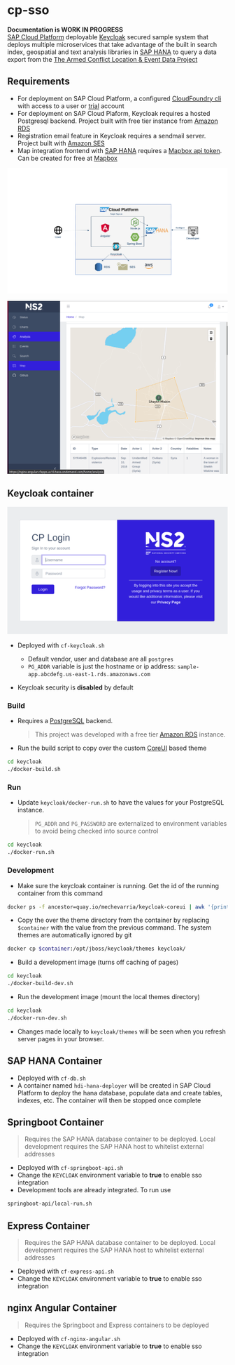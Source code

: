 # cp-sso
**Documentation is WORK IN PROGRESS**  
[SAP Cloud Platform](https://www.sap.com/products/cloud-platform.html) deployable [Keycloak](https://www.keycloak.org/) secured sample system that deploys multiple microservices that take advantage of the built in search index, geospatial and text analysis libraries in [SAP HANA](https://www.sap.com/products/hana.html) to query a data export from the [The Armed Conflict Location & Event Data Project](https://acleddata.com)

## Requirements
* For deployment on SAP Cloud Platform, a configured [CloudFoundry cli](https://docs.cloudfoundry.org/cf-cli/) with access to a user or [trial](https://www.sap.com/products/cloud-platform.html) account
* For deployment on SAP Cloud Plaform, Keycloak requires a hosted Postgresql backend. Project built with free tier instance from [Amazon RDS](https://aws.amazon.com/rds/)
* Registration email feature in Keycloak requires a sendmail server. Project built with [Amazon SES](https://aws.amazon.com/ses/)
* Map integration frontend with [SAP HANA](https://www.sap.com/products/hana.html) requires a [Mapbox api token](https://docs.mapbox.com/help/how-mapbox-works/access-tokens/). Can be created for free at [Mapbox](https://www.mapbox.com/)

![architecture](screenshots/architecture.png)

![map](screenshots/map.png)
## Keycloak container

![keycloak login](screenshots/keycloak-login.png)

* Deployed with `cf-keycloak.sh`
  * Default vendor, user and database are all `postgres`
  * `PG_ADDR` variable is just the hostname or ip address: `sample-app.abcdefg.us-east-1.rds.amazonaws.com`

* Keycloak security is **disabled** by default

### Build
* Requires a [PostgreSQL](https://www.postgresql.org/) backend.
  > This project was developed with a free tier [Amazon RDS](https://aws.amazon.com/rds/) instance.
* Run the build script to copy over the custom [CoreUI](https://coreui.io/ ) based theme
```bash
cd keycloak
./docker-build.sh
```
### Run
* Update `keycloak/docker-run.sh` to have the values for your PostgreSQL instance.
  >`PG_ADDR` and `PG_PASSWORD` are externalized to environment variables to avoid being checked into source control

```bash
cd keycloak
./docker-run.sh
```

### Development
* Make sure the keycloak container is running. Get the id of the running container from this command
```bash
docker ps -f ancestor=quay.io/mechevarria/keycloak-coreui | awk '{print $1}'
```
* Copy the over the theme directory from the container by replacing `$container` with the value from the previous command. The system themes are automatically ignored by git
```bash
docker cp $container:/opt/jboss/keycloak/themes keycloak/
```
* Build a development image (turns off caching of pages)
```bash
cd keycloak
./docker-build-dev.sh
```
* Run the development image (mount the local themes directory)
```bash
cd keycloak
./docker-run-dev.sh
```
* Changes made locally to `keycloak/themes` will be seen when you refresh server pages in your browser.

## SAP HANA Container
* Deployed with `cf-db.sh`
* A container named `hdi-hana-deployer` will be created in SAP Cloud Platform to deploy the hana database, populate data and create tables, indexes, etc. The container will then be stopped once complete

## Springboot Container
> Requires the SAP HANA database container to be deployed. Local development requires the SAP HANA host to whitelist external addresses
* Deployed with `cf-springboot-api.sh`
* Change the `KEYCLOAK` environment variable to **true** to enable sso integration
* Development tools are already integrated. To run use
```bash
springboot-api/local-run.sh
```

## Express Container
> Requires the SAP HANA database container to be deployed. Local development requires the SAP HANA host to whitelist external addresses
* Deployed with `cf-express-api.sh`
* Change the `KEYCLOAK` environment variable to **true** to enable sso integration

## nginx Angular Container
> Requires the Springboot and Express containers to be deployed
* Deployed with `cf-nginx-angular.sh`
* Change the `KEYCLOAK` environment variable to **true** to enable sso integration